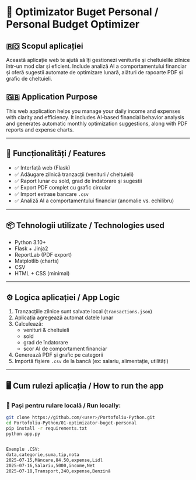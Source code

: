 # 🧮 Optimizator Buget Personal / Personal Budget Optimizer

## 🇷🇴 Scopul aplicației

Această aplicație web te ajută să îți gestionezi veniturile și cheltuielile zilnice într-un mod clar și eficient. Include analiză AI a comportamentului financiar și oferă sugestii automate de optimizare lunară, alături de rapoarte PDF și grafic de cheltuieli.

## 🇬🇧 Application Purpose

This web application helps you manage your daily income and expenses with clarity and efficiency. It includes AI-based financial behavior analysis and generates automatic monthly optimization suggestions, along with PDF reports and expense charts.

---

## 🚀 Funcționalități / Features

- ✅ Interfață web (Flask)
- ✅ Adăugare zilnică tranzacții (venituri / cheltuieli)
- ✅ Raport lunar cu sold, grad de îndatorare și sugestii
- ✅ Export PDF complet cu grafic circular
- ✅ Import extrase bancare `.csv`
- ✅ Analiză AI a comportamentului financiar (anomalie vs. echilibru)

---

## 📦 Tehnologii utilizate / Technologies used

- Python 3.10+
- Flask + Jinja2
- ReportLab (PDF export)
- Matplotlib (charts)
- CSV
- HTML + CSS (minimal)

---

## ⚙️ Logica aplicației / App Logic

1. Tranzacțiile zilnice sunt salvate local (`transactions.json`)
2. Aplicația agregează automat datele lunar
3. Calculează:
   - venituri & cheltuieli
   - sold
   - grad de îndatorare
   - scor AI de comportament financiar
4. Generează PDF și grafic pe categorii
5. Importă fișiere `.csv` de la bancă (ex: salariu, alimentație, utilități)

---

## 🖥️ Cum rulezi aplicația / How to run the app

### 🔧 Pași pentru rulare locală / Run locally:

```bash
git clone https://github.com/<user>/Portofoliu-Python.git
cd Portofoliu-Python/01-optimizator-buget-personal
pip install -r requirements.txt
python app.py


Exemplu .CSV:
data,categorie,suma,tip,nota
2025-07-15,Mâncare,84.50,expense,Lidl
2025-07-16,Salariu,5000,income,Net
2025-07-18,Transport,240,expense,Benzină